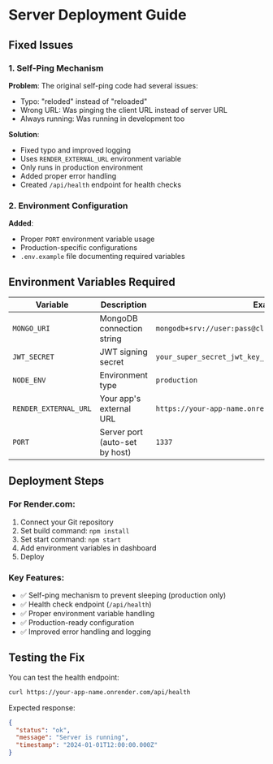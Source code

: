 # Server Deployment Guide

## Fixed Issues

### 1. Self-Ping Mechanism
**Problem**: The original self-ping code had several issues:
- Typo: "reloded" instead of "reloaded"
- Wrong URL: Was pinging the client URL instead of server URL
- Always running: Was running in development too

**Solution**: 
- Fixed typo and improved logging
- Uses `RENDER_EXTERNAL_URL` environment variable
- Only runs in production environment
- Added proper error handling
- Created `/api/health` endpoint for health checks

### 2. Environment Configuration
**Added**:
- Proper `PORT` environment variable usage
- Production-specific configurations
- `.env.example` file documenting required variables

## Environment Variables Required

| Variable | Description | Example |
|----------|-------------|---------|
| `MONGO_URI` | MongoDB connection string | `mongodb+srv://user:pass@cluster.mongodb.net/taskmanager` |
| `JWT_SECRET` | JWT signing secret | `your_super_secret_jwt_key_here` |
| `NODE_ENV` | Environment type | `production` |
| `RENDER_EXTERNAL_URL` | Your app's external URL | `https://your-app-name.onrender.com` |
| `PORT` | Server port (auto-set by host) | `1337` |

## Deployment Steps

### For Render.com:
1. Connect your Git repository
2. Set build command: `npm install`
3. Set start command: `npm start`
4. Add environment variables in dashboard
5. Deploy

### Key Features:
- ✅ Self-ping mechanism to prevent sleeping (production only)
- ✅ Health check endpoint (`/api/health`)
- ✅ Proper environment variable handling
- ✅ Production-ready configuration
- ✅ Improved error handling and logging

## Testing the Fix

You can test the health endpoint:
```bash
curl https://your-app-name.onrender.com/api/health
```

Expected response:
```json
{
  "status": "ok",
  "message": "Server is running",
  "timestamp": "2024-01-01T12:00:00.000Z"
}
```